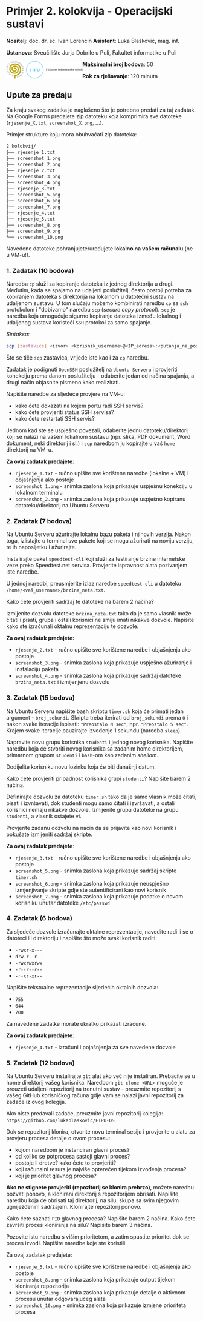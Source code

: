 # Primjer 2. kolokvija - Operacijski sustavi

**Nositelj**: doc. dr. sc. Ivan Lorencin
**Asistent**: Luka Blašković, mag. inf.

**Ustanova**: Sveučilište Jurja Dobrile u Puli, Fakultet informatike u Puli

<img src="https://raw.githubusercontent.com/lukablaskovic/FIPU-PJS/main/0.%20Template/FIPU_UNIPU.png" style="width:40%; box-shadow: none !important; float:left;"></img>

**Maksimalni broj bodova**: 50

**Rok za rješavanje**: 120 minuta

## Upute za predaju

Za kraju svakog zadatka je naglašeno što je potrebno predati za taj zadatak. Na Google Forms predajete zip datoteku koja komprimira sve datoteke (`rjesenje_X.txt`, `screenshot_X.png`, ...).

Primjer strukture koju mora obuhvaćati zip datoteka:

```
2_kolokvij/
├── rjesenje_1.txt
├── screenshot_1.png
├── screenshot_2.png
├── rjesenje_2.txt
├── screenshot_3.png
├── screenshot_4.png
├── rjesenje_3.txt
├── screenshot_5.png
├── screenshot_6.png
├── screenshot_7.png
├── rjesenje_4.txt
├── rjesenje_5.txt
├── screenshot_8.png
├── screenshot_9.png
└── screenshot_10.png
```

Navedene datoteke pohranjujete/uređujete **lokalno na vašem računalu** (ne u VM-u!).

<div style="page-break-after: always; break-after: page;"></div>


### 1. Zadatak (10 bodova)

Naredba `cp` služi za kopiranje datoteka iz jednog direktorija u drugi. Međutim, kada se spajamo na udaljeni poslužitelj, često postoji potreba za kopiranjem datoteka s direktorija na lokalnom u datotečni sustav na udaljenom sustavu. U tom slučaju možemo kombinirati naredbu `cp` sa `ssh` protokolom i "dobivamo" naredbu `scp` (_secure copy protocol_). `scp` je naredba koja omogućuje sigurno kopiranje datoteka između lokalnog i udaljenog sustava koristeći `SSH` protokol za samo spajanje.

_Sintaksa:_

```bash
scp [zastavice] <izvor> <korisnik_username>@<IP_adresa>:<putanja_na_poslužitelju>
```

Što se tiče `scp` zastavica, vrijede iste kao i za `cp` naredbu.

Zadatak je podignuti `OpenSSH` poslužitelj na `Ubuntu Serveru` i provjeriti konekciju prema danom poslužitelju - odaberite jedan od načina spajanja, a drugi način objasnite pismeno kako realizirati.

Napišite naredbe za sljedeće provjere na VM-u:

- kako ćete dokazati na kojem portu radi SSH servis?
- kako ćete provjeriti status SSH servisa?
- kako ćete restartati SSH servis?

Jednom kad ste se uspješno povezali, odaberite jednu datoteku/direktorij koji se nalazi na vašem lokalnom sustavu (npr. slika, PDF dokument, Word dokument, neki direktorij i sl.) i `scp` naredbom ju kopirajte u vaš `home` direktorij na VM-u.

**Za ovaj zadatak predajete**:

- `rjesenje_1.txt` - ručno upišite sve korištene naredbe (lokalne + VM) i objašnjenja ako postoje
- `screenshot_1.png` - snimka zaslona koja prikazuje uspješnu konekciju u lokalnom terminalu
- `screenshot_2.png` - snimka zaslona koja prikazuje uspješno kopiranu datoteku/direktorij na Ubuntu Serveru

### 2. Zadatak (7 bodova)

Na Ubuntu Serveru ažurirajte lokalnu bazu paketa i njihovih verzija. Nakon toga, izlistajte u terminal sve pakete koji se mogu ažurirati na noviju verziju, te ih naposljetku i ažurirajte.

Instalirajte paket `speedtest-cli` koji služi za testiranje brzine internetske veze preko Speedtest.net servisa. Provjerite ispravnost alata pozivanjem iste naredbe.

U jednoj naredbi, preusmjerite izlaz naredbe `speedtest-cli` u datoteku `/home/<vaš_username>/brzina_neta.txt`.

Kako ćete provjeriti sadržaj te datoteke na barem 2 načina?

Izmijenite dozvolu datoteke `brzina_neta.txt` tako da je samo vlasnik može čitati i pisati, grupa i ostali korisnici ne smiju imati nikakve dozvole. Napišite kako ste izračunali oktalnu reprezentaciju te dozvole.

**Za ovaj zadatak predajete:**

- `rjesenje_2.txt` - ručno upišite sve korištene naredbe i objašnjenja ako postoje
- `screenshot_3.png` - snimka zaslona koja prikazuje uspješno ažuriranje i instalaciju paketa
- `screenshot_4.png` - snimka zaslona koja prikazuje sadržaj datoteke `brzina_neta.txt` i izmijenjenu dozvolu

### 3. Zadatak (15 bodova)

Na Ubuntu Serveru napišite bash skriptu `timer.sh` koja će primati jedan argument - `broj_sekundi`. Skripta treba iterirati od `broj_sekundi` prema `0` i nakon svake iteracije ispisati: `"Preostalo N sec"`, npr. `"Preostalo 5 sec"`. Krajem svake iteracije pauzirajte izvođenje 1 sekundu (naredba `sleep`).

Napravite novu grupu korisnika `studenti` i jednog novog korisnika. Napišite naredbu koja će stvoriti novog korisnika sa zadanim home direktorijem, primarnom grupom `studenti` i `bash`-om kao zadanim _shellom_.

Dodijelite korisniku novu lozinku koja će biti današnji datum.

Kako ćete provjeriti pripadnost korisnika grupi `studenti`? Napišite barem 2 načina.

Definirajte dozvolu za datoteku `timer.sh` tako da je samo vlasnik može čitati, pisati i izvršavati, dok studenti mogu samo čitati i izvršavati, a ostali korisnici nemaju nikakve dozvole. Izmijenite grupu datoteke na grupu `studenti`, a vlasnik ostajete vi.

Provjerite zadanu dozvolu na način da se prijavite kao novi korisnik i pokušate izmijeniti sadržaj skripte.

**Za ovaj zadatak predajete**:

- `rjesenje_3.txt` - ručno upišite sve korištene naredbe i objašnjenja ako postoje
- `screenshot_5.png` - snimka zaslona koja prikazuje sadržaj skripte `timer.sh`
- `screenshot_6.png` - snimka zaslona koja prikazuje neuspješno izmjenjivanje skripte gdje ste autentificirani kao novi korisnik
- `screenshot_7.png` - snimka zaslona koja prikazuje podatke o novom korisniku unutar datoteke `/etc/passwd`

### 4. Zadatak (6 bodova)

Za sljedeće dozvole izračunajte oktalne reprezentacije, navedite radi li se o datoteci ili direktoriju i napišite što može svaki korisnik raditi:

- `-rwxr-x---`
- `drw-r--r--`
- `-rwxrwxrwx`
- `-r--r--r--`
- `-r-xr-xr--`

Napišite tekstualne reprezentacije sljedećih oktalnih dozvola:

- `755`
- `644`
- `700`

Za navedene zadatke morate ukratko prikazati izračune.

**Za ovaj zadatak predajete**:

- `rjesenje_4.txt` - izračuni i pojašnjenja za sve navedene dozvole

### 5. Zadatak (12 bodova)

Na Ubuntu Serveru instalirajte `git` alat ako već nije instaliran. Prebacite se u home direktorij vašeg korisnika. Naredbom `git clone <URL>` moguće je preuzeti udaljeni repozitorij na trenutni sustav - preuzmite repozitorij s vašeg GitHub korisničkog računa gdje vam se nalazi javni repozitorij za zadaće iz ovog kolegija.

Ako niste predavali zadaće, preuzmite javni repozitorij kolegija: `https://github.com/lukablaskovic/FIPU-OS`.

Dok se repozitorij klonira, otvorite novu terminal sesiju i provjerite u alatu za provjeru procesa detalje o ovom procesu:

- kojom naredbom je instanciran glavni proces?
- od koliko se potprocesa sastoji glavni proces?
- postoje li dretve? kako ćete to provjeriti?
- koji računalni resurs je najviše opterećen tijekom izvođenja procesa?
- koji je prioritet glavnog procesa?

**Ako ne stignete provjeriti (repozitorij se klonira prebrzo)**, možete naredbu pozvati ponovo, a klonirani direktorij s repozitorijem obrisati. Napišite naredbu koja će obrisati taj direktorij, na silu, skupa sa svim njegovim ugniježđenim sadržajem. Klonirajte repozitorij ponovo.

Kako ćete saznati `PID` glavnog procesa? Napišite barem 2 načina.
Kako ćete završiti proces kloniranja na silu? Napišite barem 3 načina.

Pozovite istu naredbu s višim prioritetom, a zatim spustite prioritet dok se proces izvodi. Napišite naredbe koje ste koristili.

Za ovaj zadatak predajete:

- `rjesenje_5.txt` - ručno upišite sve korištene naredbe i objašnjenja ako postoje
- `screenshot_8.png` - snimka zaslona koja prikazuje output tijekom kloniranja repozitorija
- `screenshot_9.png` - snimka zaslona koja prikazuje detalje o aktivnom procesu unutar odgovarajućeg alata
- `screenshot_10.png` - snimka zaslona koja prikazuje izmjene prioriteta procesa